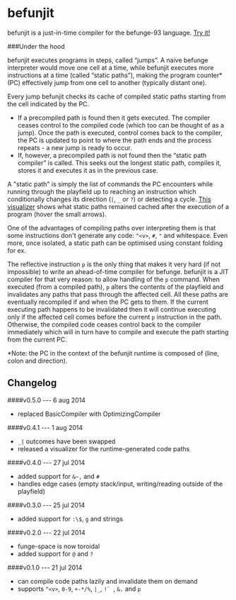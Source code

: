 befunjit
========

befunjit is a just-in-time compiler for the befunge-93 language. [Try it!](http://adrianton3.github.io/befunjit/src/visualizer/visualizer.html)


###Under the hood

befunjit executes programs in steps, called “jumps”. A naive befunge interpreter would move one cell at a time, while befunjit executes more instructions at a time (called “static paths”), making the program counter\* (PC) effectively jump from one cell to another (typically distant one).

Every jump befunjit checks its cache of compiled static paths starting from the cell indicated by the PC.

+ If a precompiled path is found then it gets executed. The compiler ceases control to the compiled code (which too can be thought of as a jump). Once the path is executed, control comes back to the compiler, the PC is updated to point to where the path ends and the process repeats - a new jump is ready to occur.
+ If, however, a precompiled path is not found then the “static path compiler” is called. This seeks out the longest static path, compiles it, stores it and executes it as in the previous case.

A "static path" is simply the list of commands the PC encounters while running through the playfield up to reaching an instruction which conditionally changes its direction (`|`, `_` or `?`) or detecting a cycle. [This visualizer](http://adrianton3.github.io/befunjit/src/visualizer/visualizer.html) shows what static paths remained cached after the execution of a program (hover the small arrows).

One of the advantages of compiling paths over interpreting them is that some instructions don't generate any code: `^<v>`, `#`, `"` and whitespace. Even more, once isolated, a static path can be optimised using constant folding for ex.

The reflective instruction `p` is the only thing that makes it very hard (if not impossible) to write an ahead-of-time compiler for befunge. befunjit is a JIT compiler for that very reason: to allow handling of the `p` command. When executed (from a compiled path), `p` alters the contents of the playfield and invalidates any paths that pass through the affected cell. All these paths are eventually recompiled if and when the PC gets to them. If the current executing path happens to be invalidated then it will continue executing only if the affected cell comes before the current `p` instruction in the path. Otherwise, the compiled code ceases control back to the compiler immediately which will in turn have to compile and execute the path starting from the current PC.

*Note: the PC in the context of the befunjit runtime is composed of (line, colon and direction).


Changelog
---------

####v0.5.0 --- 6 aug 2014
 + replaced BasicCompiler with OptimizingCompiler

####v0.4.1 --- 1 aug 2014
 + `_|` outcomes have been swapped
 + released a visualizer for the runtime-generated code paths 

####v0.4.0 --- 27 jul 2014
 + added support for `&~,` and `#`
 + handles edge cases (empty stack/input, writing/reading outside of the playfield)

####v0.3.0 --- 25 jul 2014
 + added support for `:\$`, `g` and strings

####v0.2.0 --- 22 jul 2014
 + funge-space is now toroidal
 + added support for `@` and `?`

####v0.1.0 --- 21 jul 2014
 + can compile code paths lazily and invalidate them on demand
 + supports `^<v>`, `0-9`, `+-*/%`, `|_`, ``!` ``, `&.` and `p`